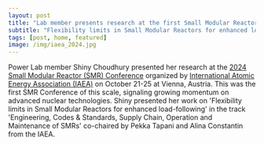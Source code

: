```yaml
---
layout: post
title: "Lab member presents research at the first Small Modular Reactor (SMR) Conference at IAEA in Vienna"
subtitle: "Flexibility limits in Small Modular Reactors for enhanced load-following"
tags: [post, home, featured]
image: /img/iaea_2024.jpg
---
```



Power Lab member Shiny Choudhury presented her research at the [2024 Small Modular Reactor (SMR) Conference](https://www.iaea.org/events/smr2024) organized by [International Atomic Energy Association (IAEA)](https://www.iaea.org/) on October 21-25 at Vienna, Austria.  This was the first SMR Conference of this scale, signaling growing momentum on advanced nuclear technologies. Shiny presented her work on 'Flexibility limits in Small Modular Reactors for enhanced load-following' in the track 'Engineering, Codes & Standards, Supply Chain, Operation and Maintenance of SMRs' co-chaired by Pekka Tapani and Alina Constantin from the IAEA.


